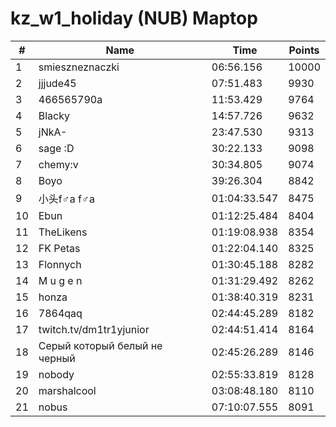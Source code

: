 # kz_w1_holiday (NUB) Maptop

|  # | Name | Time | Points |
|-------------- | -------------- | -------------- | -------------- | 
| 1 | smieszneznaczki | 06:56.156 | 10000 | 
| 2 | jjjude45 | 07:51.483 | 9930 | 
| 3 | 466565790a | 11:53.429 | 9764 | 
| 4 | Blacky | 14:57.726 | 9632 | 
| 5 | jNkA- | 23:47.530 | 9313 | 
| 6 | sage :D | 30:22.133 | 9098 | 
| 7 | chemy:v | 30:34.805 | 9074 | 
| 8 | Boyo | 39:26.304 | 8842 | 
| 9 | 小头f♂a f♂a | 01:04:33.547 | 8475 | 
| 10 | Ebun | 01:12:25.484 | 8404 | 
| 11 | TheLikens | 01:19:08.938 | 8354 | 
| 12 | FK Petas | 01:22:04.140 | 8325 | 
| 13 | Flonnych | 01:30:45.188 | 8282 | 
| 14 | M u g e n | 01:31:29.492 | 8262 | 
| 15 | honza | 01:38:40.319 | 8231 | 
| 16 | 7864qaq | 02:44:45.289 | 8182 | 
| 17 | twitch.tv/dm1tr1yjunior | 02:44:51.414 | 8164 | 
| 18 | Серый который белый не черный | 02:45:26.289 | 8146 | 
| 19 | nobody | 02:55:33.819 | 8128 | 
| 20 | marshalcool | 03:08:48.180 | 8110 | 
| 21 | nobus | 07:10:07.555 | 8091 | 

